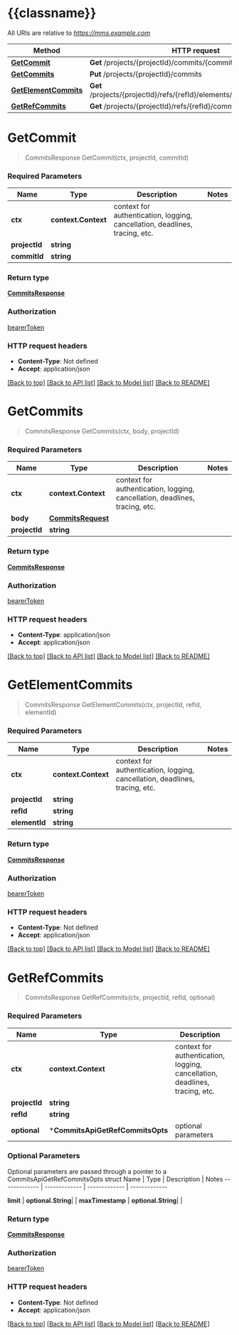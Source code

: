 # {{classname}}

All URIs are relative to *https://mms.example.com*

Method | HTTP request | Description
------------- | ------------- | -------------
[**GetCommit**](CommitsApi.md#GetCommit) | **Get** /projects/{projectId}/commits/{commitId} | 
[**GetCommits**](CommitsApi.md#GetCommits) | **Put** /projects/{projectId}/commits | 
[**GetElementCommits**](CommitsApi.md#GetElementCommits) | **Get** /projects/{projectId}/refs/{refId}/elements/{elementId}/commits | 
[**GetRefCommits**](CommitsApi.md#GetRefCommits) | **Get** /projects/{projectId}/refs/{refId}/commits | 

# **GetCommit**
> CommitsResponse GetCommit(ctx, projectId, commitId)


### Required Parameters

Name | Type | Description  | Notes
------------- | ------------- | ------------- | -------------
 **ctx** | **context.Context** | context for authentication, logging, cancellation, deadlines, tracing, etc.
  **projectId** | **string**|  | 
  **commitId** | **string**|  | 

### Return type

[**CommitsResponse**](CommitsResponse.md)

### Authorization

[bearerToken](../README.md#bearerToken)

### HTTP request headers

 - **Content-Type**: Not defined
 - **Accept**: application/json

[[Back to top]](#) [[Back to API list]](../README.md#documentation-for-api-endpoints) [[Back to Model list]](../README.md#documentation-for-models) [[Back to README]](../README.md)

# **GetCommits**
> CommitsResponse GetCommits(ctx, body, projectId)


### Required Parameters

Name | Type | Description  | Notes
------------- | ------------- | ------------- | -------------
 **ctx** | **context.Context** | context for authentication, logging, cancellation, deadlines, tracing, etc.
  **body** | [**CommitsRequest**](CommitsRequest.md)|  | 
  **projectId** | **string**|  | 

### Return type

[**CommitsResponse**](CommitsResponse.md)

### Authorization

[bearerToken](../README.md#bearerToken)

### HTTP request headers

 - **Content-Type**: application/json
 - **Accept**: application/json

[[Back to top]](#) [[Back to API list]](../README.md#documentation-for-api-endpoints) [[Back to Model list]](../README.md#documentation-for-models) [[Back to README]](../README.md)

# **GetElementCommits**
> CommitsResponse GetElementCommits(ctx, projectId, refId, elementId)


### Required Parameters

Name | Type | Description  | Notes
------------- | ------------- | ------------- | -------------
 **ctx** | **context.Context** | context for authentication, logging, cancellation, deadlines, tracing, etc.
  **projectId** | **string**|  | 
  **refId** | **string**|  | 
  **elementId** | **string**|  | 

### Return type

[**CommitsResponse**](CommitsResponse.md)

### Authorization

[bearerToken](../README.md#bearerToken)

### HTTP request headers

 - **Content-Type**: Not defined
 - **Accept**: application/json

[[Back to top]](#) [[Back to API list]](../README.md#documentation-for-api-endpoints) [[Back to Model list]](../README.md#documentation-for-models) [[Back to README]](../README.md)

# **GetRefCommits**
> CommitsResponse GetRefCommits(ctx, projectId, refId, optional)


### Required Parameters

Name | Type | Description  | Notes
------------- | ------------- | ------------- | -------------
 **ctx** | **context.Context** | context for authentication, logging, cancellation, deadlines, tracing, etc.
  **projectId** | **string**|  | 
  **refId** | **string**|  | 
 **optional** | ***CommitsApiGetRefCommitsOpts** | optional parameters | nil if no parameters

### Optional Parameters
Optional parameters are passed through a pointer to a CommitsApiGetRefCommitsOpts struct
Name | Type | Description  | Notes
------------- | ------------- | ------------- | -------------


 **limit** | **optional.String**|  | 
 **maxTimestamp** | **optional.String**|  | 

### Return type

[**CommitsResponse**](CommitsResponse.md)

### Authorization

[bearerToken](../README.md#bearerToken)

### HTTP request headers

 - **Content-Type**: Not defined
 - **Accept**: application/json

[[Back to top]](#) [[Back to API list]](../README.md#documentation-for-api-endpoints) [[Back to Model list]](../README.md#documentation-for-models) [[Back to README]](../README.md)

